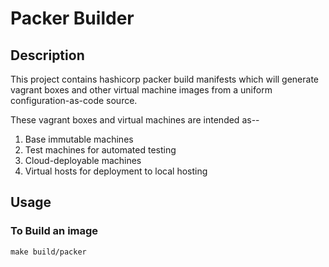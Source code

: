 Packer Builder
==============

## Description

This project contains hashicorp packer build manifests
which will generate vagrant boxes and other virtual
machine images from a uniform configuration-as-code source.

These vagrant boxes and virtual machines are intended as--

1. Base immutable machines
2. Test machines for automated testing
3. Cloud-deployable machines
4. Virtual hosts for deployment to local hosting

## Usage

### To Build an image

`make build/packer`

